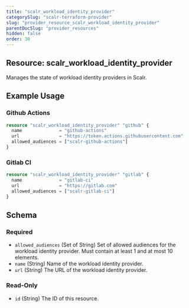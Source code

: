 ```yaml
---
title: "scalr_workload_identity_provider"
categorySlug: "scalr-terraform-provider"
slug: "provider_resource_scalr_workload_identity_provider"
parentDocSlug: "provider_resources"
hidden: false
order: 30
---
```

## Resource: scalr_workload_identity_provider

Manages the state of workload identity providers in Scalr.

## Example Usage

### Github Actions

```terraform
resource "scalr_workload_identity_provider" "github" {
  name              = "github-actions"
  url               = "https://token.actions.githubusercontent.com"
  allowed_audiences = ["scalr-github-actions"]
}
```

### Gitlab CI

```terraform
resource "scalr_workload_identity_provider" "gitlab" {
  name              = "gitlab-ci"
  url               = "https://gitlab.com"
  allowed_audiences = ["scalr-gitlab-ci"]
}
```

<!-- schema generated by tfplugindocs -->
## Schema

### Required

- `allowed_audiences` (Set of String) Set of allowed audiences for the workload identity provider. Must contain at least 1 and at most 10 elements.
- `name` (String) Name of the workload identity provider.
- `url` (String) The URL of the workload identity provider.

### Read-Only

- `id` (String) The ID of this resource.
